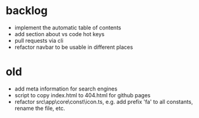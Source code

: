 # backlog

- implement the automatic table of contents
- add section about vs code hot keys
- pull requests via cli
- refactor navbar to be usable in different places

# old

- add meta information for search engines
- script to copy index.html to 404.html for github pages
- refactor src\app\core\const\icon.ts, e.g. add prefix 'fa' to all constants, rename the file, etc.
